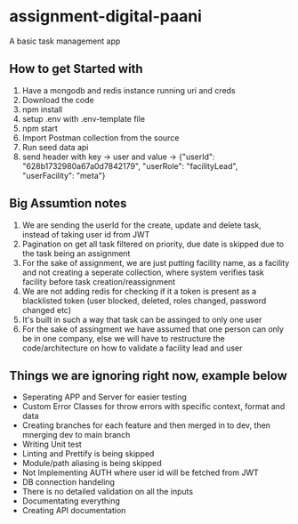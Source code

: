 # assignment-digital-paani
A basic task management app

## How to get Started with
1. Have a mongodb and redis instance running uri and creds
2. Download the code
3. npm install
4. setup .env with .env-template file
5. npm start
6. Import Postman collection from the source
7. Run seed data api
8. send header with key -> user and value -> {"userId": "628b1732980a67a0d7842179", "userRole": "facilityLead", "userFacility": "meta"}


## Big Assumtion notes
1. We are sending the userId for the create, update and delete task, instead of taking user id from JWT
2. Pagination on get all task filtered on priority, due date is skipped due to the task being an assignment
3. For the sake of assignment, we are just putting facility name, as a facility and not creating a seperate collection, where system verifies task facility before task creation/reassignment
4. We are not adding redis for checking if it a token is present as a blacklisted token (user blocked, deleted, roles changed, password changed etc)
5. It's built in such a way that task can be assinged to only one user
6. For the sake of assingment we have assumed that one person can only be in one company, else we will have to restructure the code/architecture on how to validate a facility lead and user


## Things we are ignoring right now, example below
- Seperating APP and Server for easier testing
- Custom Error Classes for throw errors with specific context, format and data
- Creating branches for each feature and then merged in to dev, then mnerging dev to main branch
- Writing Unit test
- Linting and Prettify is being skipped
- Module/path aliasing is being skipped
- Not Implementing AUTH where user id will be fetched from JWT
- DB connection handeling
- There is no detailed validation on all the inputs
- Documentating everything
- Creating API documentation

